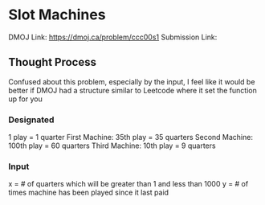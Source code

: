 # Slot Machines

DMOJ Link: https://dmoj.ca/problem/ccc00s1
Submission Link: 

## Thought Process

Confused about this problem, especially by the input, I feel like it would be better if DMOJ had a structure similar to Leetcode where it set the function up for you

### Designated

1 play = 1 quarter
First Machine: 35th play = 35 quarters
Second Machine: 100th play = 60 quarters
Third Machine: 10th play = 9 quarters

### Input

x = # of quarters which will be greater than 1 and less than 1000
y = # of times machine has been played since it last paid



